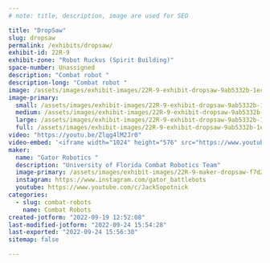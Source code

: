 ```yaml
---
# note: title, description, image are used for SEO

title: "DropSaw"
slug: dropsaw
permalink: /exhibits/dropsaw/
exhibit-id: 22R-9
exhibit-zone: "Robot Ruckus (Spirit Building)"
space-number: Unassigned
description: "Combat robot "
description-long: "Combat robot "
image: /assets/images/exhibit-images/22R-9-exhibit-dropsaw-9ab5332b-1ecd-40f9-aae4-2232c243ab24-large.jpeg
image-primary: 
  small: /assets/images/exhibit-images/22R-9-exhibit-dropsaw-9ab5332b-1ecd-40f9-aae4-2232c243ab24-small.jpeg
  medium: /assets/images/exhibit-images/22R-9-exhibit-dropsaw-9ab5332b-1ecd-40f9-aae4-2232c243ab24-medium.jpeg
  large: /assets/images/exhibit-images/22R-9-exhibit-dropsaw-9ab5332b-1ecd-40f9-aae4-2232c243ab24-large.jpeg
  full: /assets/images/exhibit-images/22R-9-exhibit-dropsaw-9ab5332b-1ecd-40f9-aae4-2232c243ab24-full.jpeg
video: "https://youtu.be/Zlqg4lM2Jr0"
video-embed: '<iframe width="1024" height="576" src="https://www.youtube.com/embed/Zlqg4lM2Jr0?feature=oembed" frameborder="0" allow="accelerometer; autoplay; clipboard-write; encrypted-media; gyroscope; picture-in-picture" allowfullscreen title="DropSaw vs Junior at Huntsville Taproom Tapout"></iframe>'
maker: 
  name: "Gator Robotics "
  description: "University of Florida Combat Robotics Team"
  image-primary: /assets/images/exhibit-images/22R-9-maker-dropsaw-f7d24ab1-40e2-4390-a662-e18ed5b0f0c5-medium.png
  instagram: https://www.instagram.com/gator_battlebots
  youtube: https://www.youtube.com/c/JackSopotnick
categories: 
  - slug: combat-robots
    name: Combat Robots
created-jotform: "2022-09-19 12:52:08"
last-modified-jotform: "2022-09-24 15:54:28"
last-exported: "2022-09-24 15:56:30"
sitemap: false

---
```

